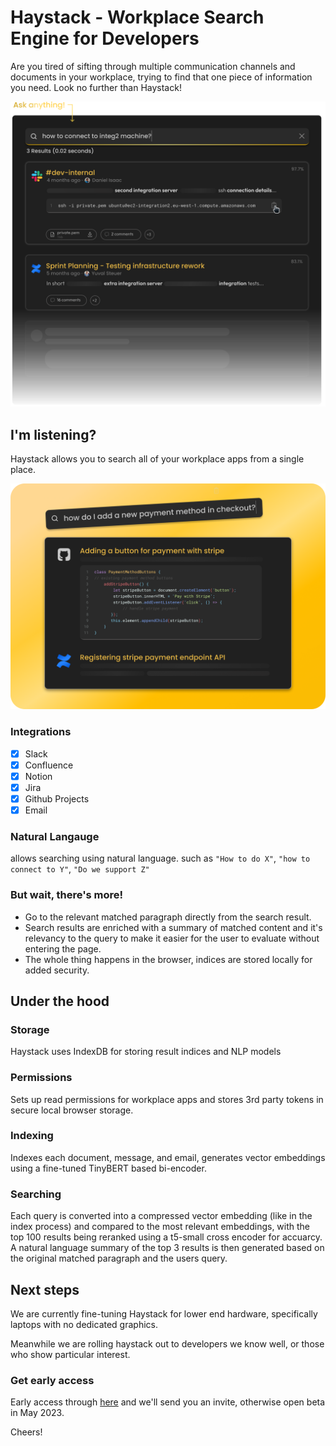 # Haystack - Workplace Search Engine for Developers

Are you tired of sifting through multiple communication channels and documents in your workplace, trying to find that one piece of information you need. 
Look no further than Haystack! 

![Alternate image text](https://raw.githubusercontent.com/haystackoss/haystack/main/whitefade.svg)

## I'm listening?
Haystack allows you to search all of your workplace apps from a single place.

![Alternate image text](https://raw.githubusercontent.com/haystackoss/haystack/main/asknatural.png)


### Integrations
- [x] Slack
- [x] Confluence
- [x] Notion
- [x] Jira
- [x] Github Projects
- [x] Email

### Natural Langauge
allows searching using natural language.
such as `"How to do X"`, `"how to connect to Y"`, `"Do we support Z"`

### But wait, there's more!
- Go to the relevant matched paragraph directly from the search result.
- Search results are enriched with a summary of matched content and it's relevancy to the query to make it easier for the user to evaluate without entering the page.
- The whole thing happens in the browser, indices are stored locally for added security.


## Under the hood

### Storage
Haystack uses IndexDB for storing result indices and NLP models

### Permissions
Sets up read permissions for workplace apps and stores 3rd party tokens in secure local browser storage.

### Indexing
Indexes each document, message, and email, generates vector embeddings using a fine-tuned TinyBERT based bi-encoder.

### Searching
Each query is converted into a compressed vector embedding (like in the index process) and compared to the most relevant embeddings, with the top 100 results being reranked using a t5-small cross encoder for accuarcy. 
A natural language summary of the top 3 results is then generated based on the original matched paragraph and the users query.

## Next steps
We are currently fine-tuning Haystack for lower end hardware, specifically laptops with no dedicated graphics. 

Meanwhile we are rolling haystack out to developers we know well, or those who show particular interest. 

### Get early access 
Early access through [here](https://m8i3t3b9dp5.typeform.com/to/q2zPGfOU#source=github_readme) and we'll send you an invite, otherwise open beta in May 2023.

Cheers!
